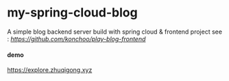# my-spring-cloud-blog
A simple blog backend server build with spring cloud & frontend project see : *https://github.com/konchoo/play-blog-frontend*

#### demo
https://explore.zhuqigong.xyz
